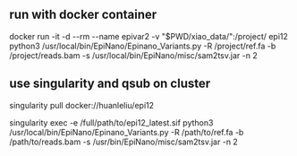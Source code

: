 ## run with docker container 
docker run -it -d --rm --name epivar2 -v "$PWD/xiao_data/":/project/ epi12 python3 /usr/local/bin/EpiNano/Epinano_Variants.py -R /project/ref.fa -b /project/reads.bam -s /usr/local/bin/EpiNano/misc/sam2tsv.jar -n 2

## use singularity and qsub on cluster
singularity pull docker://huanleliu/epi12

singularity exec -e /full/path/to/epi12_latest.sif python3 /usr/local/bin/EpiNano/Epinano_Variants.py -R /path/to/ref.fa -b /path/to/reads.bam -s /usr/bin/EpiNano/misc/sam2tsv.jar -n 2

